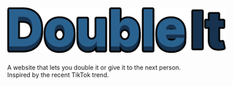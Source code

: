 # ![Double It logo](./icon.png)
A website that lets you double it or give it to the next person.
\
Inspired by the recent TikTok trend.
